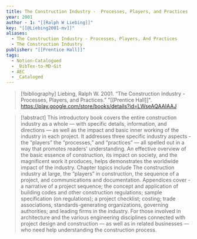 ```yaml
---
title: The Construction Industry -  Processes, Players, and Practices
year: 2001
author - 1: "[[Ralph W Liebing]]"
key: "[[@Liebing2001-mv]]"
aliases:
  - The Construction Industry - Processes, Players, And Practices
  - The Construction Industry
publisher: "[[Prentice Hall]]"
tags:
  - Notion-Catalogued
  - _BibTex-to-MD-Git
  - AEC
  - _Cataloged
---
```


> [!bibliography]
> Liebing, Ralph W. 2001. “The Construction Industry -  Processes, Players, and Practices.” "[[Prentice Hall]]". https://play.google.com/store/books/details?id=LWseAQAAIAAJ

> [!abstract]
> This introductory book covers the entire construction industry as a whole — with specific details, information, and directions — as well as the impact and basic inner working of the industry in each project. It addresses three specific industry aspects -  the “players” the “processes,” and “practices” — all spelled out in a way that promotes readers' understanding. An effective overview of the basic essence of construction, its impact on society, and the magnificent work it produces, helps demonstrates the worldwide impact of the industry. Chapter topics include The construction industry at large, the “players” in construction, the sequence of a project, and communications and documentation. Appendices cover -  a narrative of a project sequence; the concept and application of building codes and other construction regulations; sample specification (on regulations); a project checklist; costing; trade associations, standards-generating organizations, governing authorities; and leading firms in the industry. For those involved in architecture and the various engineering disciplines connected with project design and construction — as well as in related businesses — who need help understanding the construction process.